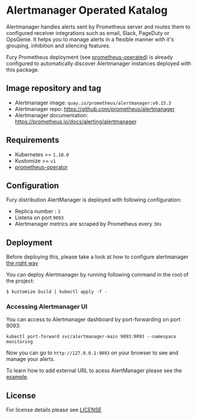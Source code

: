 
# Alertmanager Operated Katalog

Alertmanager handles alerts sent by Prometheus server and routes them to configured receiver integrations such as email, Slack, PageDuty or OpsGenie. It helps you to manage alerts in a flexible manner with it's grouping, inhibition and silencing features.

Fury Prometheus deployment (see [prometheus-operated](https://github.com/sighup-io/fury-kubernetes-monitoring/tree/master/prometheus-operated)) is already configured to automatically discover Alertmanager instances deployed with this package.


## Image repository and tag

* Alertmanager image: `quay.io/prometheus/alertmanager:v0.15.3`
* Alertmanager repo: https://github.com/prometheus/alertmanager 
* Alertmanager documentation: https://prometheus.io/docs/alerting/alertmanager


## Requirements

- Kubernetes >= `1.10.0`
- Kustomize >= `v1`
- [prometheus-operator](https://github.com/sighup-io/fury-kubernetes-monitoring/tree/master/prometheus-operator)


## Configuration

Fury distribution AlertManager is deployed with following configuration:
- Replica number : `3` 
- Listens on port `9093`
- Alertmanager metrics are scraped by Prometheus every `30s`


## Deployment

Before deploying this, please take a look at how to configure alertmanager [the right way](../../examples/alertmanger-configuration)

You can deploy Alertmanager by running following command in the root of the project:

`$ kustomize build | kubectl apply -f -`


### Accessing Alertmanager UI

You can access to Alertmanager dashboard by port-forwarding on port 9093:

`kubectl port-forward svc/alertmanager-main 9093:9093 --namespace monitoring`

Now you can go to `http://127.0.0.1:9093` on your browser to see and manage your alerts. 

To learn how to add external URL to acess AlertManager please see the [example](https://github.com/sighup-io/fury-kubernetes-monitoring/tree/master/examples/prometheus-alertmanager-externalUrl).


## License

For license details please see [LICENSE](https://sighup.io/fury/license) 
